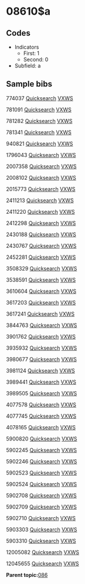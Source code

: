 # 08610$a

## Codes

-   Indicators
    -   First: 1
    -   Second: 0
-   Subfield: a

## Sample bibs

774037 [Quicksearch](https://search.library.yale.edu/catalog/774037) [VXWS](http://prodorbis.library.yale.edu:7014/vxws/GetHoldingsService?bibId=774037)

781091 [Quicksearch](https://search.library.yale.edu/catalog/781091) [VXWS](http://prodorbis.library.yale.edu:7014/vxws/GetHoldingsService?bibId=781091)

781282 [Quicksearch](https://search.library.yale.edu/catalog/781282) [VXWS](http://prodorbis.library.yale.edu:7014/vxws/GetHoldingsService?bibId=781282)

781341 [Quicksearch](https://search.library.yale.edu/catalog/781341) [VXWS](http://prodorbis.library.yale.edu:7014/vxws/GetHoldingsService?bibId=781341)

940821 [Quicksearch](https://search.library.yale.edu/catalog/940821) [VXWS](http://prodorbis.library.yale.edu:7014/vxws/GetHoldingsService?bibId=940821)

1796043 [Quicksearch](https://search.library.yale.edu/catalog/1796043) [VXWS](http://prodorbis.library.yale.edu:7014/vxws/GetHoldingsService?bibId=1796043)

2007358 [Quicksearch](https://search.library.yale.edu/catalog/2007358) [VXWS](http://prodorbis.library.yale.edu:7014/vxws/GetHoldingsService?bibId=2007358)

2008102 [Quicksearch](https://search.library.yale.edu/catalog/2008102) [VXWS](http://prodorbis.library.yale.edu:7014/vxws/GetHoldingsService?bibId=2008102)

2015773 [Quicksearch](https://search.library.yale.edu/catalog/2015773) [VXWS](http://prodorbis.library.yale.edu:7014/vxws/GetHoldingsService?bibId=2015773)

2411213 [Quicksearch](https://search.library.yale.edu/catalog/2411213) [VXWS](http://prodorbis.library.yale.edu:7014/vxws/GetHoldingsService?bibId=2411213)

2411220 [Quicksearch](https://search.library.yale.edu/catalog/2411220) [VXWS](http://prodorbis.library.yale.edu:7014/vxws/GetHoldingsService?bibId=2411220)

2412298 [Quicksearch](https://search.library.yale.edu/catalog/2412298) [VXWS](http://prodorbis.library.yale.edu:7014/vxws/GetHoldingsService?bibId=2412298)

2430188 [Quicksearch](https://search.library.yale.edu/catalog/2430188) [VXWS](http://prodorbis.library.yale.edu:7014/vxws/GetHoldingsService?bibId=2430188)

2430767 [Quicksearch](https://search.library.yale.edu/catalog/2430767) [VXWS](http://prodorbis.library.yale.edu:7014/vxws/GetHoldingsService?bibId=2430767)

2452281 [Quicksearch](https://search.library.yale.edu/catalog/2452281) [VXWS](http://prodorbis.library.yale.edu:7014/vxws/GetHoldingsService?bibId=2452281)

3508329 [Quicksearch](https://search.library.yale.edu/catalog/3508329) [VXWS](http://prodorbis.library.yale.edu:7014/vxws/GetHoldingsService?bibId=3508329)

3538591 [Quicksearch](https://search.library.yale.edu/catalog/3538591) [VXWS](http://prodorbis.library.yale.edu:7014/vxws/GetHoldingsService?bibId=3538591)

3610604 [Quicksearch](https://search.library.yale.edu/catalog/3610604) [VXWS](http://prodorbis.library.yale.edu:7014/vxws/GetHoldingsService?bibId=3610604)

3617203 [Quicksearch](https://search.library.yale.edu/catalog/3617203) [VXWS](http://prodorbis.library.yale.edu:7014/vxws/GetHoldingsService?bibId=3617203)

3617241 [Quicksearch](https://search.library.yale.edu/catalog/3617241) [VXWS](http://prodorbis.library.yale.edu:7014/vxws/GetHoldingsService?bibId=3617241)

3844763 [Quicksearch](https://search.library.yale.edu/catalog/3844763) [VXWS](http://prodorbis.library.yale.edu:7014/vxws/GetHoldingsService?bibId=3844763)

3901762 [Quicksearch](https://search.library.yale.edu/catalog/3901762) [VXWS](http://prodorbis.library.yale.edu:7014/vxws/GetHoldingsService?bibId=3901762)

3935932 [Quicksearch](https://search.library.yale.edu/catalog/3935932) [VXWS](http://prodorbis.library.yale.edu:7014/vxws/GetHoldingsService?bibId=3935932)

3980677 [Quicksearch](https://search.library.yale.edu/catalog/3980677) [VXWS](http://prodorbis.library.yale.edu:7014/vxws/GetHoldingsService?bibId=3980677)

3981124 [Quicksearch](https://search.library.yale.edu/catalog/3981124) [VXWS](http://prodorbis.library.yale.edu:7014/vxws/GetHoldingsService?bibId=3981124)

3989441 [Quicksearch](https://search.library.yale.edu/catalog/3989441) [VXWS](http://prodorbis.library.yale.edu:7014/vxws/GetHoldingsService?bibId=3989441)

3989505 [Quicksearch](https://search.library.yale.edu/catalog/3989505) [VXWS](http://prodorbis.library.yale.edu:7014/vxws/GetHoldingsService?bibId=3989505)

4077578 [Quicksearch](https://search.library.yale.edu/catalog/4077578) [VXWS](http://prodorbis.library.yale.edu:7014/vxws/GetHoldingsService?bibId=4077578)

4077745 [Quicksearch](https://search.library.yale.edu/catalog/4077745) [VXWS](http://prodorbis.library.yale.edu:7014/vxws/GetHoldingsService?bibId=4077745)

4078165 [Quicksearch](https://search.library.yale.edu/catalog/4078165) [VXWS](http://prodorbis.library.yale.edu:7014/vxws/GetHoldingsService?bibId=4078165)

5900820 [Quicksearch](https://search.library.yale.edu/catalog/5900820) [VXWS](http://prodorbis.library.yale.edu:7014/vxws/GetHoldingsService?bibId=5900820)

5902245 [Quicksearch](https://search.library.yale.edu/catalog/5902245) [VXWS](http://prodorbis.library.yale.edu:7014/vxws/GetHoldingsService?bibId=5902245)

5902246 [Quicksearch](https://search.library.yale.edu/catalog/5902246) [VXWS](http://prodorbis.library.yale.edu:7014/vxws/GetHoldingsService?bibId=5902246)

5902523 [Quicksearch](https://search.library.yale.edu/catalog/5902523) [VXWS](http://prodorbis.library.yale.edu:7014/vxws/GetHoldingsService?bibId=5902523)

5902524 [Quicksearch](https://search.library.yale.edu/catalog/5902524) [VXWS](http://prodorbis.library.yale.edu:7014/vxws/GetHoldingsService?bibId=5902524)

5902708 [Quicksearch](https://search.library.yale.edu/catalog/5902708) [VXWS](http://prodorbis.library.yale.edu:7014/vxws/GetHoldingsService?bibId=5902708)

5902709 [Quicksearch](https://search.library.yale.edu/catalog/5902709) [VXWS](http://prodorbis.library.yale.edu:7014/vxws/GetHoldingsService?bibId=5902709)

5902710 [Quicksearch](https://search.library.yale.edu/catalog/5902710) [VXWS](http://prodorbis.library.yale.edu:7014/vxws/GetHoldingsService?bibId=5902710)

5903303 [Quicksearch](https://search.library.yale.edu/catalog/5903303) [VXWS](http://prodorbis.library.yale.edu:7014/vxws/GetHoldingsService?bibId=5903303)

5903310 [Quicksearch](https://search.library.yale.edu/catalog/5903310) [VXWS](http://prodorbis.library.yale.edu:7014/vxws/GetHoldingsService?bibId=5903310)

12005082 [Quicksearch](https://search.library.yale.edu/catalog/12005082) [VXWS](http://prodorbis.library.yale.edu:7014/vxws/GetHoldingsService?bibId=12005082)

12045655 [Quicksearch](https://search.library.yale.edu/catalog/12045655) [VXWS](http://prodorbis.library.yale.edu:7014/vxws/GetHoldingsService?bibId=12045655)

**Parent topic:**[086](../../tags/086/086.md)

